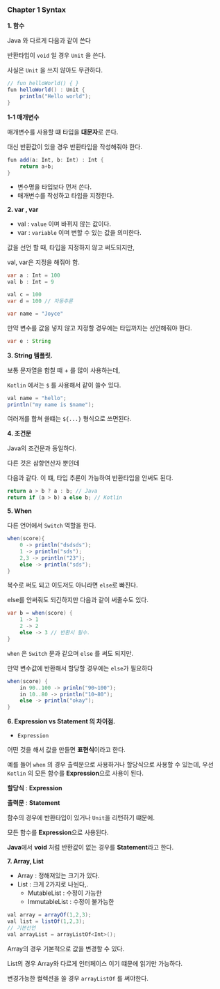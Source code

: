 ### Chapter 1 Syntax

**1. 함수**

Java 와 다르게 다음과 같이 쓴다

반환타입이 `void` 일 경우 `Unit` 을 쓴다.

사실은 `Unit` 을 쓰지 않아도 무관하다.

```java
// fun helloWorld() { }
fun helloWorld() : Unit {
	println("Hello world");
}

```

**1-1 매개변수**

매개변수를 사용할 떄 타입을 **대문자**로 쓴다.

대신 반환값이 있을 경우 반환타입을 작성해줘야 한다.

```java
fun add(a: Int, b: Int) : Int {
	return a+b;
}
```

- 변수명을 타입보다 먼저 쓴다.
- 매개변수를 작성하고 타입을 지정한다.

**2. var , var**
- val : `value` 이며 바뀌지 않는 값이다.
- var : `variable` 이며 변할 수 있는 값을 의미한다.

값을 선언 할 때, 타입을 지정하지 않고 써도되지만,

val, var은 지정을 해줘야 함.

```java
var a : Int = 100
val b : Int = 9

val c = 100
var d = 100 // 자동추론

var name = "Joyce"
```

만약 변수를 값을 넣지 않고 지정할 경우에는 타입까지는 선언해줘야 한다.

```java
var e : String 
```

**3. String 템플릿.**

보통 문자열을 합칠 떄 + 를 많이 사용하는데,

`Kotlin` 에서는 `$` 를 사용해서 같이 쓸수 있다.

```java
val name = "hello";
println("my name is $name");
```

여러개를 합쳐 쓸떄는 `${...}` 형식으로 쓰면된다.

**4. 조건문**

Java의 조건문과 동일하다.

다른 것은 삼항연산자 뿐인데

다음과 같다. 이 떄, 타입 추론이 가능하여 반환타입을 안써도 된다.

```java
return a > b ? a : b; // Java
return if (a > b) a else b; // Kotlin
```

**5. When**

다른 언어에서 `Switch` 역할을 한다.

```java
when(score){
	0 -> println("dsdsds");
	1 -> println("sds");
	2,3 -> println("23");
	else -> println("sds");
}
```

복수로 써도 되고 이도저도 아니라면 `else`로 빠진다.

else를 안써줘도 되긴하지만 다음과 같이 써줄수도 있다.

```java
var b = when(score) {
	1 -> 1
	2 -> 2
	else -> 3 // 반환시 필수.
}
```

`when` 은 `Switch` 문과 같으며 `else` 를 써도 되지만.

만약 변수값에 반환해서 할당할 경우에는 `else`가 필요하다

```java
when(score) {
	in 90..100 -> prinln("90~100"); 
	in 10..80 -> println("10~80");
	else -> println("okay");
}
```

 **6.  Expression vs Statement 의 차이점.**

- `Expression`

어떤 것을 해서 값을 만들면 **표현식**이라고 한다.

예를 들어 `when` 의 경우 출력문으로 사용하거나 할당식으로 사용할 수 있는데,  우선 `Kotlin` 의 모든 함수를 **Expression**으로 사용이 된다.

**할당식** : **Expression**

**출력문** : **Statement**

함수의 경우에 반환타입이 있거나 `Unit`을 리턴하기 떄문에.

모든 함수를 **Expression**으로 사용된다.

**Java**에서 **void** 처럼 반환값이 없는 경우를 **Statement**라고 한다.


**7. Array, List**

- Array : 정해져있는 크기가 있다.
- List : 크게 2가지로 나뉜다,.
    - MutableList : 수정이 가능한
    - ImmutableList : 수정이 불가능한
    

```java
val array = arrayOf(1,2,3);
val list = listOf(1,2,3);
// 기본선언
val arrayList = arrayListOf<Int>();
```

Array의 경우 기본적으로 값을 변경할 수 있다.

List의 경우 Array와 다르게 인터페이스 이기 떄문에 읽기만 가능하다.

변경가능한 컬렉션을 쓸 경우 `arrayListOf` 를 써야한다.
